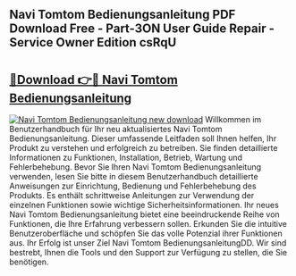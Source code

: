 ## Navi Tomtom Bedienungsanleitung PDF Download Free - Part-3ON User Guide Repair - Service Owner Edition csRqU

# <h2><a href="http://df450xa.blite.top/?on=Navi+Tomtom+Bedienungsanleitung">🔗Download 👉🔴 Navi Tomtom Bedienungsanleitung</a></h2>

[![Navi Tomtom Bedienungsanleitung new download](https://i.imgur.com/lujVjoI.png)](http://df450xa.blite.top/?on=Navi+Tomtom+Bedienungsanleitung)
Willkommen im Benutzerhandbuch für Ihr neu aktualisiertes Navi Tomtom Bedienungsanleitung. Dieser umfassende Leitfaden soll Ihnen helfen, Ihr Produkt zu verstehen und erfolgreich zu betreiben. Sie finden detaillierte Informationen zu Funktionen, Installation, Betrieb, Wartung und Fehlerbehebung. Bevor Sie Ihren Navi Tomtom Bedienungsanleitung verwenden, lesen Sie bitte in diesem Benutzerhandbuch detaillierte Anweisungen zur Einrichtung, Bedienung und Fehlerbehebung des Produkts. Es enthält schrittweise Anleitungen zur Verwendung der einzelnen Funktionen sowie wichtige Sicherheitsinformationen. Ihr neues Navi Tomtom Bedienungsanleitung bietet eine beeindruckende Reihe von Funktionen, die Ihre Erfahrung verbessern sollen. Erkunden Sie die intuitive Benutzeroberfläche und schöpfen Sie das volle Potenzial ihrer Funktionen aus. Ihr Erfolg ist unser Ziel Navi Tomtom BedienungsanleitungDD. Wir sind bestrebt, Ihnen die Tools und den Support zur Verfügung zu stellen, die Sie benötigen.

